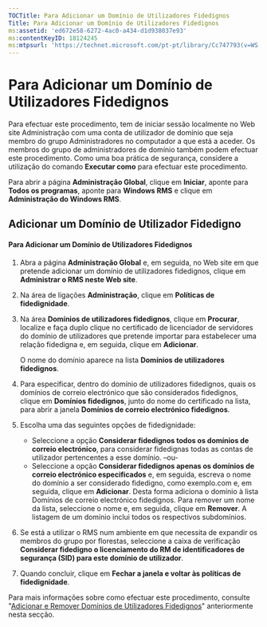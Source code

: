```yaml
---
TOCTitle: Para Adicionar um Domínio de Utilizadores Fidedignos
Title: Para Adicionar um Domínio de Utilizadores Fidedignos
ms:assetid: 'ed672e58-6272-4ac0-a434-d1d938037e93'
ms:contentKeyID: 18124245
ms:mtpsurl: 'https://technet.microsoft.com/pt-pt/library/Cc747793(v=WS.10)'
---
```


Para Adicionar um Domínio de Utilizadores Fidedignos
====================================================

Para efectuar este procedimento, tem de iniciar sessão localmente no Web site Administração com uma conta de utilizador de domínio que seja membro do grupo Administradores no computador a que está a aceder. Os membros do grupo de administradores de domínio também podem efectuar este procedimento. Como uma boa prática de segurança, considere a utilização do comando **Executar como** para efectuar este procedimento.

Para abrir a página **Administração Global**, clique em **Iniciar**, aponte para **Todos os programas**, aponte para **Windows RMS** e clique em **Administração do Windows RMS**.

Adicionar um Domínio de Utilizador Fidedigno
--------------------------------------------

#### Para Adicionar um Domínio de Utilizadores Fidedignos

1.  Abra a página **Administração Global** e, em seguida, no Web site em que pretende adicionar um domínio de utilizadores fidedignos, clique em **Administrar o RMS neste Web site**.

2.  Na área de ligações **Administração**, clique em **Políticas de fidedignidade**.

3.  Na área **Domínios de utilizadores fidedignos**, clique em **Procurar**, localize e faça duplo clique no certificado de licenciador de servidores do domínio de utilizadores que pretende importar para estabelecer uma relação fidedigna e, em seguida, clique em **Adicionar**.

    O nome do domínio aparece na lista **Domínios de utilizadores fidedignos**.

4.  Para especificar, dentro do domínio de utilizadores fidedignos, quais os domínios de correio electrónico que são considerados fidedignos, clique em **Domínios fidedignos**, junto do nome do certificado na lista, para abrir a janela **Domínios de correio electrónico fidedignos**.

5.  Escolha uma das seguintes opções de fidedignidade:

    -   Seleccione a opção **Considerar fidedignos todos os domínios de correio electrónico**, para considerar fidedignas todas as contas de utilizador pertencentes a esse domínio.
        –ou-
    -   Seleccione a opção **Considerar fidedignos apenas os domínios de correio electrónico especificados** e, em seguida, escreva o nome do domínio a ser considerado fidedigno, como exemplo.com e, em seguida, clique em **Adicionar**. Desta forma adiciona o domínio à lista Domínios de correio electrónico fidedignos. Para remover um nome da lista, seleccione o nome e, em seguida, clique em **Remover**. A listagem de um domínio inclui todos os respectivos subdomínios.

6.  Se está a utilizar o RMS num ambiente em que necessita de expandir os membros do grupo por florestas, seleccione a caixa de verificação **Considerar fidedigno o licenciamento do RM de identificadores de segurança (SID) para este domínio de utilizador**.

7.  Quando concluir, clique em **Fechar a janela e voltar às políticas de fidedignidade**.

Para mais informações sobre como efectuar este procedimento, consulte "[Adicionar e Remover Domínios de Utilizadores Fidedignos](https://technet.microsoft.com/7c440b15-01c4-49f1-b43c-00f67f3388c1)" anteriormente nesta secção.
